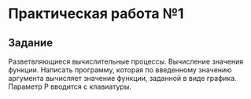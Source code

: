 # Практическая работа №1
## Задание
Разветвляющиеся вычислительные процессы.
Вычисление значения функции. Написать программу, которая по введенному значению аргумента вычисляет
значение функции, заданной в виде графика. Параметр Р вводится с клавиатуры.
